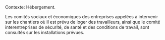Contexte: Hébergement.

Les comités sociaux et économiques des entreprises appelées à intervenir sur les chantiers où il est prévu de loger des travailleurs, ainsi que le comité interentreprises de sécurité, de santé et des conditions de travail, sont consultés sur les installations prévues.
